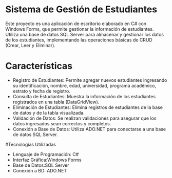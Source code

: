 # Sistema de Gestión de Estudiantes

Este proyecto es una aplicación de escritorio elaborado en  C# con Windows Forms, que permite gestionar la información de estudiantes. Utiliza una base de datos SQL Server para almacenar y gestionar los datos de los estudiantes, implementando las operaciones básicas de CRUD (Crear, Leer y Eliminar).

# Características

- Registro de Estudiantes: Permite agregar nuevos estudiantes ingresando su identificación, nombre, edad, universidad, programa académico, estrato y fecha de registro.
- Consulta de Estudiantes: Muestra la información de los estudiantes registrados en una tabla (DataGridView).
- Eliminación de Estudiantes: Elimina registros de estudiantes de la base de datos y de la tabla visualizada.
- Validación de Datos: Se realizan validaciones para asegurar que los datos ingresados sean correctos y completos.
- Conexión a Base de Datos: Utiliza ADO.NET para conectarse a una base de datos SQL Server.

#Tecnologías Utilizadas

- Lenguaje de Programación: C#
- Interfaz Gráfica:Windows Forms
- Base de Datos:SQL Server
- Conexión a BD: ADO.NET
